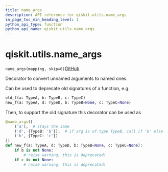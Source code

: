 ```yaml
---
title: name_args
description: API reference for qiskit.utils.name_args
in_page_toc_min_heading_level: 1
python_api_type: function
python_api_name: qiskit.utils.name_args
---
```


# qiskit.utils.name\_args

<span id="qiskit.utils.name_args" />

`name_args(mapping, skip=0)`[GitHub](https://github.com/qiskit/qiskit/tree/stable/0.40/qiskit/utils/name_unnamed_args.py "view source code")

Decorator to convert unnamed arguments to named ones.

Can be used to deprecate old signatures of a function, e.g.

```python
old_f(a: TypeA, b: TypeB, c: TypeC)
new_f(a: TypeA, d: TypeD, b: TypeB=None, c: TypeC=None)
```

Then, to support the old signature this decorator can be used as

```python
@name_args([
    ('a'),  # stays the same
    ('d', {TypeB: 'b'}),  # if arg is of type TypeB, call if 'b' else 'd'
    ('b', {TypeC: 'c'})
])
def new_f(a: TypeA, d: TypeD, b: TypeB=None, c: TypeC=None):
    if b is not None:
        # raise warning, this is deprecated!
    if c is not None:
        # raise warning, this is deprecated!
```

